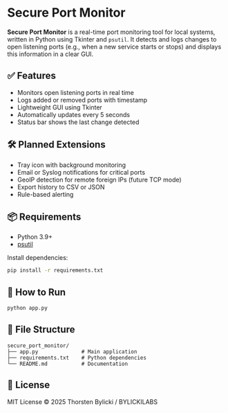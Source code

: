 
# Secure Port Monitor

**Secure Port Monitor** is a real-time port monitoring tool for local systems, written in Python using Tkinter and `psutil`. It detects and logs changes to open listening ports (e.g., when a new service starts or stops) and displays this information in a clear GUI.

## ✅ Features

- Monitors open listening ports in real time
- Logs added or removed ports with timestamp
- Lightweight GUI using Tkinter
- Automatically updates every 5 seconds
- Status bar shows the last change detected

## 🛠️ Planned Extensions

- Tray icon with background monitoring
- Email or Syslog notifications for critical ports
- GeoIP detection for remote foreign IPs (future TCP mode)
- Export history to CSV or JSON
- Rule-based alerting

## 📦 Requirements

- Python 3.9+
- [psutil](https://pypi.org/project/psutil/)

Install dependencies:

```bash
pip install -r requirements.txt
```

## 🚀 How to Run

```bash
python app.py
```

## 📁 File Structure

```
secure_port_monitor/
├── app.py              # Main application
├── requirements.txt    # Python dependencies
└── README.md           # Documentation
```

## 🔐 License

MIT License © 2025 Thorsten Bylicki / BYLICKILABS
